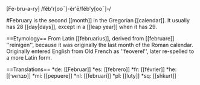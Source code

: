 [Fe-bru-a-ry] /fĕb'r[ooˉ]-ĕr'ē/fĕb'y[ooˉ]-/

#February is the second [[month]] in the Gregorian [[calendar]]. It usually has 28 [[day|days]], except in a [[leap year]] when it has 29.

==Etymology==
From Latin [[februarius]], derived from [[februare]] ''reinigen'', because it was originally the last month of the Roman calendar. Originally entered English from Old French as ''feoverel'', later re-spelled to a more Latin form.

==Translations==
*de: [[Februar]]
*es: [[febrero]]
*fr: [[février]]
*he: [[פברואר]]
*mi: [[pepuere]]
*nl: [[februari]]
*pl: [[luty]]
*sq: [[shkurt]]